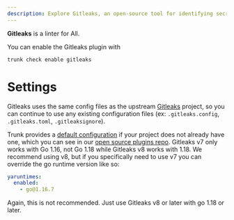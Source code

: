 ```yaml
---
description: Explore Gitleaks, an open-source tool for identifying secrets in codebases. Learn about its file type support and integration with Trunk.
---
```


**Gitleaks** is a linter for All.

You can enable the Gitleaks plugin with

```shell
trunk check enable gitleaks
```

# Settings

Gitleaks uses the same config files as the 
upstream [Gitleaks](https://gitleaks.io/) project, so you can continue to use any
existing configuration files (ex: `.gitleaks.config`, `.gitleaks.toml`, `.gitleaksignore`).

Trunk provides a [default configuration](https://github.com/trunk-io/plugins/tree/main/linters/gitleaks) if your project does not already have one,
which you can see in our [open source plugins repo](https://github.com/trunk-io/plugins/tree/main).
Gitleaks v7 only works with Go 1.16, not Go 1.18 while Gitleaks v8 works with 1.18. We recommend using v8, but if you specifically need to use v7 you can override the go runtime version like so:

```yaml
yaruntimes:
  enabled:
    - go@1.16.7
```
Again, this is not recommended. Just use Gitleaks v8 or later with go 1.18 or later.


